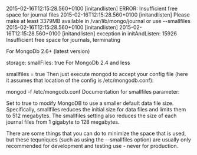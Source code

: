 2015-02-16T12:15:28.560+0100 [initandlisten] ERROR: Insufficient free space for journal files
2015-02-16T12:15:28.560+0100 [initandlisten] Please make at least 3379MB available in /var/lib/mongo/journal or use --smallfiles
2015-02-16T12:15:28.560+0100 [initandlisten] 
2015-02-16T12:15:28.560+0100 [initandlisten] exception in initAndListen: 15926 Insufficient free space for journals, terminating


For MongoDb 2.6+ (latest version)

storage:
   smallFiles: true
For MongoDb 2.4 and less

smallfiles = true
Then just execute mongod to accept your config file (here it assumes that location of the config is /etc/mongodb.conf):

mongod -f /etc/mongodb.conf
Documentation for smallfiles parameter:

Set to true to modify MongoDB to use a smaller default data file size. 
Specifically, smallfiles reduces the initial size for data files and
limits them to 512 megabytes. The smallfiles setting also reduces the
size of each journal files from 1 gigabyte to 128 megabytes.

There are some things that you can do to minimize the space that is used, but these tequniques (such as using the --smallfiles option) are usually only recommended for development and testing use - never for production.
